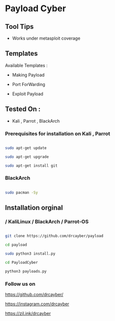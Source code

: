 # Payload Cyber

## Tool Tips

* Works under metasploit coverage

## Templates

Available Templates : 

* Making Payload
 
* Port ForWarding
 
* Exploit Payload

## Tested On :

* Kali , Parrot , BlackArch


### Prerequisites for installation on Kali , Parrot

```bash

sudo apt-get update

sudo apt-get upgrade

sudo apt-get install git

```
### BlackArch

```bash

sudo pacman -Sy

```

## Installation orginal

### / KaliLinux / BlackArch / Parrot-OS

```bash

git clone https://github.com/drcayber/payload

cd payload

sudo python3 install.py

cd PayloadCyber

python3 payloads.py
```

###  Follow us on


https://github.com/drcayber/

https://instagram.com/drcayber

https://zil.ink/drcayber
